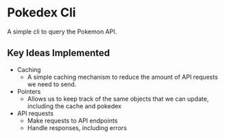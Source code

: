 # Pokedex Cli

A simple cli to query the Pokemon API.

## Key Ideas Implemented

- Caching
    - A simple caching mechanism to reduce the amount of API requests we need to send.
- Pointers
    - Allows us to keep track of the same objects that we can update, including the cache and pokedex
- API requests
    - Make requests to API endpoints
    - Handle responses, including errors

